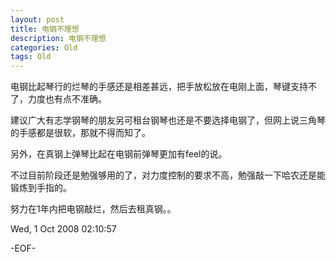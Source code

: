 ```yaml
---
layout: post
title: 电钢不理想
description: 电钢不理想
categories: Old
tags: Old
---
```

电钢比起琴行的烂琴的手感还是相差甚远，把手放松放在电刚上面，琴键支持不了，力度也有点不准确。  
  
建议广大有志学钢琴的朋友另可租台钢琴也还是不要选择电钢了，但网上说三角琴的手感都是很软，那就不得而知了。  
  
另外，在真钢上弹琴比起在电钢前弹琴更加有feel的说。  
  
不过目前阶段还是勉强够用的了，对力度控制的要求不高，勉强敲一下哈农还是能锻炼到手指的。  
  
努力在1年内把电钢敲烂，然后去租真钢。。

Wed, 1 Oct 2008 02:10:57

-EOF-